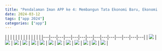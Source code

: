 ```yaml
---
title: "Pendalaman Iman APP ke 4: Membangun Tata Ekonomi Baru, Ekonomi Ekologis Fransiskus"
date: 2024-03-12
tags: ["app 2024"]
categories: ["app"]
---
```

| | | | | | | | | | | | | |
|---|---|---|---|---|---|---|---|---|---|---|---|---|---|
| ![](/img/app12mar24.avif) | ![](/img/app12mar241.avif) | ![](/img/app12mar242.avif) | ![](/img/app12mar243.avif) |  ![](/img/app12mar244.avif) | ![](/img/app12mar245.avif) | ![](/img/app12mar246.avif) | ![](/img/app12mar247.avif) |  ![](/img/app12mar2412.avif) | ![](/img/app12mar249.avif) | ![](/img/app12mar248.avif) | ![](/img/app12mar2410.avif) | ![](/img/app12mar2411.avif) |